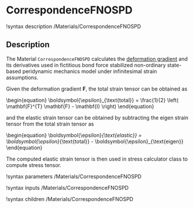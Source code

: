 # CorrespondenceFNOSPD

!syntax description /Materials/CorrespondenceFNOSPD

## Description

The Material `CorrespondenceFNOSPD` calculates the [deformation gradient](peridynamics/DeformationGradients.md) and its derivatives used in fictitious bond force stabilized non-ordinary state-based peridynamic mechanics model under infinitesimal strain assumptions.

Given the deformation gradient $\mathbf{F}$, the total strain tensor can be obtained as

\begin{equation}
  \boldsymbol{\epsilon}_{\text{total}} = \frac{1}{2} \left( \mathbf{F}^{T} \mathbf{F} - \mathbf{I} \right)
\end{equation}

and the elastic strain tensor can be obtained by subtracting the eigen strain tensor from the total strain tensor as

\begin{equation}
  \boldsymbol{\epsilon}_{\text{elastic}} = \boldsymbol{\epsilon}_{\text{total}} - \boldsymbol{\epsilon}_{\text{eigen}}
\end{equation}

The computed elastic strain tensor is then used in stress calculator class to compute stress tensor.

!syntax parameters /Materials/CorrespondenceFNOSPD

!syntax inputs /Materials/CorrespondenceFNOSPD

!syntax children /Materials/CorrespondenceFNOSPD
